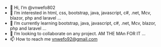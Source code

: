 - 👋 Hi, I’m @vnwefo802
- 👀 I’m interested in html, css, bootstrap, java, javascript, c#, .net, Mcv, blazor, php and laravel  ...
- 🌱 I’m currently learning bootstrap, java, javascript, c#, .net, Mcv, blazor, php and laravel ...
- 💞️ I’m looking to collaborate on any project. AM THE MAn FOR IT  ...
- 📫 How to reach me vnwefo92@gmail.com

<!---
vnwefo802/vnwefo802 is a ✨ special ✨ repository because its `README.md` (this file) appears on your GitHub profile.
You can click the Preview link to take a look at your changes.
--->
